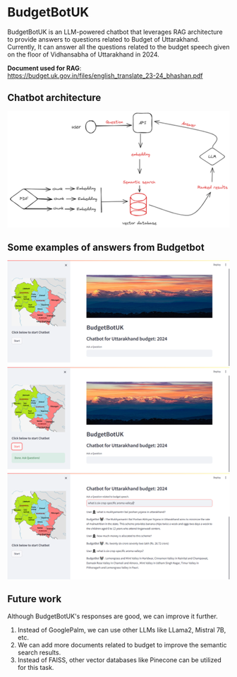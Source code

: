 # BudgetBotUK
BudgetBotUK is an LLM-powered chatbot that leverages RAG architecture to provide answers to questions related to Budget of Uttarakhand. Currently, It can answer all the questions related to the budget speech given on the floor of Vidhansabha of Uttarakhand in 2024.

**Document used for RAG**: https://budget.uk.gov.in/files/english_translate_23-24_bhashan.pdf


## Chatbot architecture
![Alt text](https://github.com/adhikarinarayan/BudgetBot/blob/main/files/model.png "Chatbot Architecture")

## Some examples of answers from Budgetbot
![Alt text](https://github.com/adhikarinarayan/BudgetBot/blob/main/tests/1.png "1")
![Alt text](https://github.com/adhikarinarayan/BudgetBot/blob/main/tests/2.png "2")
![Alt text](https://github.com/adhikarinarayan/BudgetBot/blob/main/tests/3.png "3")

## Future work
Although BudgetBotUK's responses are good, we can improve it further.
1. Instead of GooglePalm, we can use other LLMs like LLama2, Mistral 7B, etc.
2. We can add more documents related to budget to improve the semantic search results.
3. Instead of FAISS, other vector databases like Pinecone can be utilized for this task.
